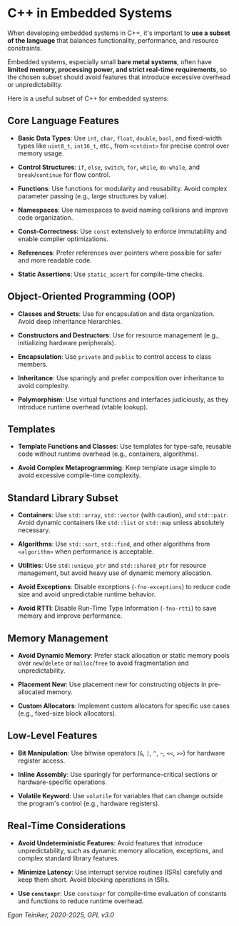# C++ in Embedded Systems

When developing embedded systems in C++, it's important to **use a subset of the language** 
that balances functionality, performance, and resource constraints. 

Embedded systems, especially small **bare metal systems**, often have 
**limited memory, processing power, and strict real-time requirements**, so 
the chosen subset should avoid features that introduce excessive overhead or 
unpredictability. 

Here is a useful subset of C++ for embedded systems:

## Core Language Features

* **Basic Data Types**: Use `int`, `char`, `float`, `double`, `bool`, and fixed-width types like 
    `uint8_t`, `int16_t`, etc., from `<cstdint>` for precise control over memory usage.
* **Control Structures**: `if`, `else`, `switch`, `for`, `while`, `do-while`, and `break`/`continue` 
    for flow control.

* **Functions**: Use functions for modularity and reusability. Avoid complex parameter passing 
    (e.g., large structures by value).

* **Namespaces**: Use namespaces to avoid naming collisions and improve code organization.

* **Const-Correctness**: Use `const` extensively to enforce immutability and enable compiler 
    optimizations.
* **References**: Prefer references over pointers where possible for safer and more readable code.
* **Static Assertions**: Use `static_assert` for compile-time checks.


## Object-Oriented Programming (OOP)

* **Classes and Structs**: Use for encapsulation and data organization. 
    Avoid deep inheritance hierarchies.

* **Constructors and Destructors**: Use for resource management (e.g., initializing 
    hardware peripherals).

* **Encapsulation**: Use `private` and `public` to control access to class members.

* **Inheritance**: Use sparingly and prefer composition over inheritance to avoid 
    complexity.

* **Polymorphism**: Use virtual functions and interfaces judiciously, as they 
    introduce runtime overhead (vtable lookup).


## Templates

* **Template Functions and Classes**: Use templates for type-safe, reusable code without 
    runtime overhead (e.g., containers, algorithms).

* **Avoid Complex Metaprogramming**: Keep template usage simple to avoid excessive 
    compile-time complexity.


## Standard Library Subset

* **Containers**: Use `std::array`, `std::vector` (with caution), and `std::pair`. 
    Avoid dynamic containers like `std::list` or `std::map` unless absolutely necessary.

* **Algorithms**: Use `std::sort`, `std::find`, and other algorithms from `<algorithm>` 
    when performance is acceptable.

* **Utilities**: Use `std::unique_ptr` and `std::shared_ptr` for resource management, 
    but avoid heavy use of dynamic memory allocation.

* **Avoid Exceptions**: Disable exceptions (`-fno-exceptions`) to reduce code size 
    and avoid unpredictable runtime behavior.

* **Avoid RTTI**: Disable Run-Time Type Information (`-fno-rtti`) to save memory and 
    improve performance.


## Memory Management

* **Avoid Dynamic Memory**: Prefer stack allocation or static memory pools over 
    `new`/`delete` or `malloc`/`free` to avoid fragmentation and unpredictability.

* **Placement New**: Use placement new for constructing objects in pre-allocated memory.

* **Custom Allocators**: Implement custom allocators for specific use cases (e.g., 
    fixed-size block allocators).


## Low-Level Features

* **Bit Manipulation**: Use bitwise operators (`&`, `|`, `^`, `~`, `<<`, `>>`) for 
    hardware register access.

* **Inline Assembly**: Use sparingly for performance-critical sections or 
    hardware-specific operations.

* **Volatile Keyword**: Use `volatile` for variables that can change outside the 
    program's control (e.g., hardware registers).


## Real-Time Considerations

* **Avoid Undeterministic Features**: Avoid features that introduce unpredictability, 
    such as dynamic memory allocation, exceptions, and complex standard library features.

* **Minimize Latency**: Use interrupt service routines (ISRs) carefully and keep them 
    short. Avoid blocking operations in ISRs.

* **Use `constexpr`**: Use `constexpr` for compile-time evaluation of constants and 
    functions to reduce runtime overhead.



*Egon Teiniker, 2020-2025, GPL v3.0*
